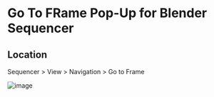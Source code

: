 # Go To FRame Pop-Up for Blender Sequencer

## Location
Sequencer > View > Navigation > Go to Frame

![image](https://github.com/tin2tin/go_to_frame/assets/1322593/f790e0b8-4574-44fe-b82e-c27aa79f519e)

